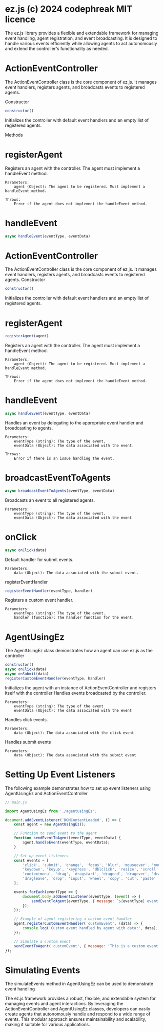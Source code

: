 # ez.js (c) 2024 codephreak MIT licence

The ez.js library provides a flexible and extendable framework for managing event handling, agent registration, and event broadcasting. It is designed to handle various events efficiently while allowing agents to act autonomously and extend the controller's functionality as needed.

# ActionEventController

The ActionEventController class is the core component of ez.js. It manages event handlers, registers agents, and broadcasts events to registered agents.

Constructor
```javascript
constructor()
```

Initializes the controller with default event handlers and an empty list of registered agents.

Methods
# registerAgent
Registers an agent with the controller. The agent must implement a handleEvent method.

    Parameters:
        agent (Object): The agent to be registered. Must implement a handleEvent method.

    Throws:
        Error if the agent does not implement the handleEvent method.

# handleEvent
```javascript
async handleEvent(eventType, eventData)
```
# ActionEventController

The ActionEventController class is the core component of ez.js. It manages event handlers, registers agents, and broadcasts events to registered agents.
Constructor

```javascript
constructor()
```
Initializes the controller with default event handlers and an empty list of registered agents.

# registerAgent

```javascript
registerAgent(agent)
```
Registers an agent with the controller. The agent must implement a handleEvent method.

    Parameters:
        agent (Object): The agent to be registered. Must implement a handleEvent method.

    Throws:
        Error if the agent does not implement the handleEvent method.

# handleEvent

```javascript
async handleEvent(eventType, eventData)
```
Handles an event by delegating to the appropriate event handler and broadcasting to agents.

    Parameters:
        eventType (string): The type of the event.
        eventData (Object): The data associated with the event.

    Throws:
        Error if there is an issue handling the event.

# broadcastEventToAgents
```javascript
async broadcastEventToAgents(eventType, eventData)
```
Broadcasts an event to all registered agents.

    Parameters:
        eventType (string): The type of the event.
        eventData (Object): The data associated with the event

# onClick
```javascript
async onClick(data)
```
Default handler for submit events.

    Parameters:
        data (Object): The data associated with the submit event.

registerEventHandler
```javascript
registerEventHandler(eventType, handler)
```
Registers a custom event handler.

    Parameters:
        eventType (string): The type of the event.
        handler (function): The handler function for the event.

# AgentUsingEz

The AgentUsingEz class demonstrates how an agent can use ez.js as the controller
```javascript
constructor()
async onClick(data)
async onSubmit(data)
registerCustomEventHandler(eventType, handler)
```
Initializes the agent with an instance of ActionEventController and registers itself with the controller
Handles events broadcasted by the controller.

    Parameters:
        eventType (string): The type of the event
        eventData (Object): The data associated with the event

Handles click events.

    Parameters:
        data (Object): The data associated with the click event
Handles submit events

    Parameters:
        data (Object): The data associated with the submit event



# Setting Up Event Listeners

The following example demonstrates how to set up event listeners using AgentUsingEz and ActionEventController

```javascript
// main.js

import AgentUsingEz from './agentUsingEz';

document.addEventListener('DOMContentLoaded', () => {
    const agent = new AgentUsingEz();

    // Function to send event to the agent
    function sendEventToAgent(eventType, eventData) {
        agent.handleEvent(eventType, eventData);
    }

    // Set up event listeners
    const events = [
        'click', 'submit', 'change', 'focus', 'blur', 'mouseover', 'mouseout',
        'keydown', 'keyup', 'keypress', 'dblclick', 'resize', 'scroll',
        'contextmenu', 'drag', 'dragstart', 'dragend', 'dragover', 'dragenter',
        'dragleave', 'drop', 'input', 'wheel', 'copy', 'cut', 'paste'
    ];

    events.forEach(eventType => {
        document.body.addEventListener(eventType, (event) => {
            sendEventToAgent(eventType, { message: `${eventType} event occurred`, event });
        });
    });

    // Example of agent registering a custom event handler
    agent.registerCustomEventHandler('customEvent', (data) => {
        console.log('Custom event handled by agent with data:', data);
    });

    // Simulate a custom event
    sendEventToAgent('customEvent', { message: 'This is a custom event' });
});
```
# Simulating Events

The simulateEvents method in AgentUsingEz can be used to demonstrate event handling

The ez.js framework provides a robust, flexible, and extendable system for managing events and agent interactions. By leveraging the ActionEventController and AgentUsingEz classes, developers can easily create agents that autonomously handle and respond to a wide range of events. This modular approach ensures maintainability and scalability, making it suitable for various applications.

